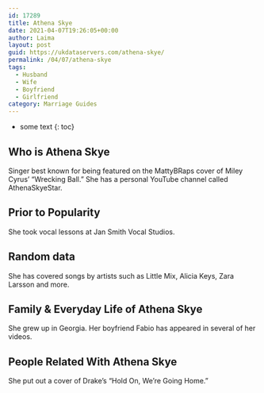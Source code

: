 ```yaml
---
id: 17289
title: Athena Skye
date: 2021-04-07T19:26:05+00:00
author: Laima
layout: post
guid: https://ukdataservers.com/athena-skye/
permalink: /04/07/athena-skye
tags:
  - Husband
  - Wife
  - Boyfriend
  - Girlfriend
category: Marriage Guides
---
```


* some text
{: toc}


## Who is Athena Skye
                  
                  
                  
Singer best known for being featured on the MattyBRaps cover of Miley Cyrus&#8217; &#8220;Wrecking Ball.&#8221; She has a personal YouTube channel called AthenaSkyeStar.
                  
              
            
              
            
                
                
                
## Prior to Popularity
                  
                  
                  
She took vocal lessons at Jan Smith Vocal Studios.
                  
              
            
              
            
                
                
                
## Random data
                  
                  
                  
She has covered songs by artists such as Little Mix, Alicia Keys, Zara Larsson and more.
                  
              
            
              
            
                
                
                
## Family & Everyday Life of Athena Skye
                  
                  
                  
She grew up in Georgia. Her boyfriend Fabio has appeared in several of her videos.
                  
              
            
              
            
                
                
                
## People Related With Athena Skye
                  
                  
                  
She put out a cover of Drake&#8217;s &#8220;Hold On, We&#8217;re Going Home.&#8221;
                  
              
            
              
            
                
              
            
              
              
            
            
              
            
          
          
          